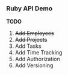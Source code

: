 ### Ruby API Demo

**TODO**

1. ~~Add Employees~~
2. ~~Add Projects~~
3. Add Tasks
6. Add Time Tracking
5. Add Authorization
5. Add Versioning
